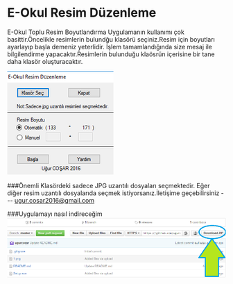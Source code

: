 # E-Okul Resim Düzenleme
E-Okul Toplu Resim Boyutlandırma
Uygulamanın kullanımı çok basittir.Öncelikle resimlerin bulundğu klasörü seçiniz.Resim için boyutları ayarlayıp başla demeniz yeterlidir.
İşlem tamamlandığında size mesaj ile bilgilendirme yapacaktır.Resimlerin bulunduğu klaösrün içerisine bir tane daha klasör oluşturacaktır.

![image](https://raw.githubusercontent.com/ugurcosar/eokulresimduzenleme/master/1.png)

###Önemli
Klasördeki sadece JPG uzantılı dosyaları seçmektedir.
Eğer diğer resim uzantılı dosyalarıda seçmek istiyorsanız.İletişime geçebilirsiniz --- ugur.cosar2016@gmail.com

###Uygulamayı nasıl indireceğim
![image](https://raw.githubusercontent.com/ugurcosar/eokulresimduzenleme/master/2.png)
